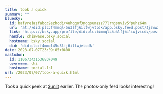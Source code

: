 ```yaml
---
title: took a quick
summary: ""
bluesky:
  id: bafyreiazfabqc2ezhcdiv4uhqgof3ngqsumzsz77lrngsnviv5fpuhz64m
  url: 'at://did:plc:f4mmql45u3lfj6iltwjvtcdk/app.bsky.feed.post/3jzww3u7zit23'
  link: 'https://bsky.app/profile/did:plc:f4mmql45u3lfj6iltwjvtcdk/post/3jzww3u7zit23'
  handle: chiawase.bsky.social
  hostname: bsky.social
  did: 'did:plc:f4mmql45u3lfj6iltwjvtcdk'
date: 2023-07-07T23:09:05+0800
mastodon:
  id: 110673431536837049
  username: chi
  hostname: social.lol
url: /2023/07/07/took-a-quick.html
---
```


Took a quick peek at [Sunlit](https://apps.apple.com/ph/app/sunlit/id1334727769) earlier. The photos-only feed looks interesting!
